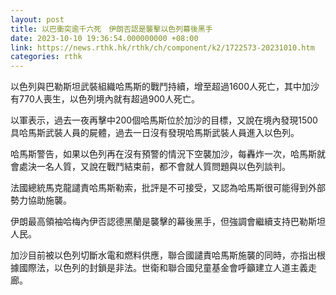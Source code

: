 ```yaml
---
layout: post
title: 以巴衝突逾千六死　伊朗否認是襲擊以色列幕後黑手
date: 2023-10-10 19:36:54.000000000 +08:00
link: https://news.rthk.hk/rthk/ch/component/k2/1722573-20231010.htm
categories: rthk
---
```


以色列與巴勒斯坦武裝組織哈馬斯的戰鬥持續，增至超過1600人死亡，其中加沙有770人喪生，以色列境內就有超過900人死亡。

以軍表示，過去一夜再擊中200個哈馬斯位於加沙的目標，又說在境內發現1500具哈馬斯武裝人員的屍體，過去一日沒有發現哈馬斯武裝人員進入以色列。

哈馬斯警告，如果以色列再在沒有預警的情況下空襲加沙，每轟炸一次，哈馬斯就會處決一名人質，又說在戰鬥結束前，都不會就人質問題與以色列談判。

法國總統馬克龍譴責哈馬斯勒索，批評是不可接受，又認為哈馬斯很可能得到外部勢力協助施襲。

伊朗最高領袖哈梅內伊否認德黑蘭是襲擊的幕後黑手，但強調會繼續支持巴勒斯坦人民。

加沙目前被以色列切斷水電和燃料供應，聯合國譴責哈馬斯施襲的同時，亦指出根據國際法，以色列的封鎖是非法。世衛和聯合國兒童基金會呼籲建立人道主義走廊。
